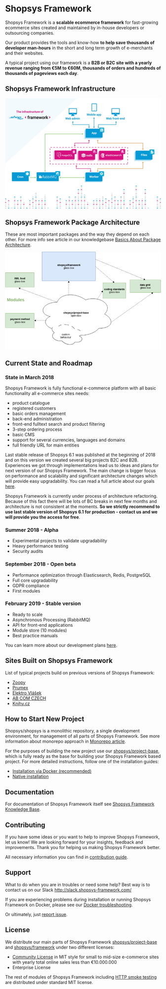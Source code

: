 # Shopsys Framework
Shopsys Framework is a **scalable ecommerce framework** for fast-growing ecommerce sites created and maintained by
in-house developers or outsourcing companies.

Our product provides the tools and know-how **to help save thousands of developer man-hours** in the short and long
term growth of e-merchants and their websites. 

A typical project using our framework is a **B2B or B2C site with a yearly revenue ranging from €5M to €60M,
thousands of orders and hundreds of thousands of pageviews each day**.

## Shopsys Framework Infrastructure
![Shopsys Framework Infrastructure](./docs/img/shopsys-framework-infrastructure.jpeg 'Shopsys Framework Infrastructure')

## Shopsys Framework Package Architecture
These are most important packages and the way they depend on each other. For more info see article in our knowledgebase
[Basics About Package Architecture](./project-base/docs/introduction/basics-about-package-architecture.md).

![Shopsys Framework package architecture schema](./docs/img/package-architecture.png 'Shopsys Framework Package Architecture')

## Current State and Roadmap

### State in March 2018
Shopsys Framework is fully functional e-commerce platform with all basic functionality all e-commerce sites needs:
* product catalogue
* registered customers
* basic orders management
* back-end administration
* front-end fulltext search and product filtering
* 3-step ordering process
* basic CMS
* support for several currencies, languages and domains
* full friendly URL for main entities

Last stable release of Shopsys 6.1 was published at the beginning of 2018 and on this version we created several big
projects B2C and B2B. Experiences we got through implementations lead us to ideas and plans for next version of our
Shopsys Framework. The main change is bigger focus on performance and scalability and significant architecture changes
which will provide easy upgradability. You can read a full article about our goals
[here](https://blog.shopsys.com/shopsys-framework-goals-for-the-beta-and-the-stabile-version-9facf4763376).

Shopsys Framework is currently under process of architecture refactoring. Because of this fact there will be lots of BC
breaks in next few months and architecture is not consistent at the moments. **So we strictly recommend to use last stable
version of Shopsys 6.1 for production - contact us and we will provide you the access for free**.

### Summer 2018 - Alpha
* Experimental projects to validate upgradability
* Heavy performance testing
* Security audits

### September 2018 - Open beta
* Performance optimization through Elasticsearch, Redis, PostgreSQL
* Full core upgradability
* GDPR compliance
* First modules

### February 2019 - Stable version
* Ready to scale
* Asynchronous Processing (RabbitMQ)
* API for front-end applications
* Module store (10 modules)
* Best practice manuals

You can learn more about our development plans
[here](https://blog.shopsys.com/here-it-is-shopsys-framework-development-roadmap-154edb549c97). 

## Sites Built on Shopsys Framework
List of typical projects build on previous versions of Shopsys Framework:
* [Zoopy](https://www.zoopy.cz/)
* [Prumex](https://www.prumex.cz/)
* [Elektro Vlášek](https://www.elektrovlasek.cz/)
* [AB COM CZECH](https://www.ab-com.cz/)
* [Knihy.cz](https://www.knihy.cz/)

## How to Start New Project
Shopsys/shopsys is a monolithic repository, a single development environment, for management of all parts of Shopsys
Framework. See more information about monorepo approach in
[Monorepo article](./project-base/docs/introduction/monorepo.md).

For the purposes of building the new project use our
[shopsys/project-base](https://github.com/shopsys/project-base), which is fully ready as the base for
building your Shopsys Framework based project. For more detailed instructions, follow one of the installation guides:

* [Installation via Docker (recommended)](./project-base/docs/docker/installation/installation-using-docker.md)
* [Native installation](./project-base/docs/introduction/installation-guide.md)

## Documentation
For documentation of Shopsys Framework itself see
[Shopsys Framework Knowledge Base](./project-base/docs/index.md).

## Contributing
If you have some ideas or you want to help to improve Shopsys Framework, let us know! We are looking forward for your
insights, feedback and improvements. Thank you for helping us making Shopsys Framework better.

All necessary information you can find in
[contribution guide](./project-base/CONTRIBUTING.md). 

## Support
What to do when you are in troubles or need some help? Best way is to contact us on our
Slack http://slack.shopsys-framework.com/

If you are experiencing problems during installation or running Shopsys Framework on Docker,
please see our [Docker troubleshooting](./project-base/docs/docker/docker-troubleshooting.md).

Or ultimately, just [report issue](https://github.com/shopsys/shopsys/issues/new).

## License
We distribute our main parts of Shopsys Framework
[shopsys/project-base](https://github.com/shopsys/project-base) and
[shopsys/framework](https://github.com/shopsys/framework) under two different licenses: 

* [Community License](https://github.com/shopsys/shopsys/blob/master/project-base/LICENSE) in MIT style for small to
mid-size e-commerce sites with yearly total online sales less than €10.000.000
* Enterprise License

The rest of modules of Shopsys Framework including
[HTTP smoke testing](https://github.com/shopsys/http-smoke-testing) are distributed under standard MIT license. 

